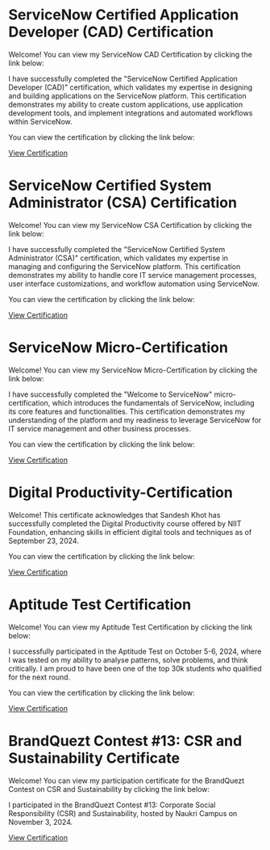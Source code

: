 <!DOCTYPE html>
<html lang="en">
<head>
    <meta charset="UTF-8">
    <meta name="viewport" content="width=device-width, initial-scale=1.0">
</head>
<body>
        <div class="container">
            <h1>ServiceNow Certified Application Developer (CAD) Certification</h1>
            <p>Welcome! You can view my ServiceNow CAD Certification by clicking the link below:</p>
            <p>I have successfully completed the "ServiceNow Certified Application Developer (CAD)" certification, which validates my expertise in designing and building applications on the ServiceNow platform. This certification demonstrates my ability to create custom applications, use application development tools, and implement integrations and automated workflows within ServiceNow.</p>
            <p>You can view the certification by clicking the link below:</p>
            <p><a href="ServiceNowCAD.pdf" target="_blank">View Certification</a></p>
        </div>
        <div class="container">
        <h1>ServiceNow Certified System Administrator (CSA) Certification</h1>
        <p>Welcome! You can view my ServiceNow CSA Certification by clicking the link below:</p>
        <p>I have successfully completed the "ServiceNow Certified System Administrator (CSA)" certification, which validates my expertise in managing and configuring the ServiceNow platform. This certification demonstrates my ability to handle core IT service management processes, user interface customizations, and workflow automation using ServiceNow.</p>
        <p>You can view the certification by clicking the link below:</p>
        <p><a href="ServiceNowCSA.pdf" target="_blank">View Certification</a></p>
    </div>
    <div class="container">
        <h1>ServiceNow Micro-Certification</h1>
        <p>Welcome! You can view my ServiceNow Micro-Certification by clicking the link below:</p>
      <p>I have successfully completed the "Welcome to ServiceNow" micro-certification, which introduces the fundamentals of ServiceNow, including its core features and functionalities. This certification demonstrates my understanding of the platform and my readiness to leverage ServiceNow for IT service management and other business processes.</p>
        <p>You can view the certification by clicking the link below:</p>
        <p>
        <p><a href="ServiceNow_Micro-Certification.pdf" target="_blank">View Certification</a></p>
    </div>
      <div class="container">
        <h1>Digital Productivity-Certification</h1>
        <p>Welcome! This certificate acknowledges that Sandesh Khot has successfully completed the Digital Productivity course offered by NIIT Foundation, enhancing skills in efficient digital tools and techniques as of September 23, 2024.</p>
        <p>You can view the certification by clicking the link below:</p>
        <p>
        <p><a href="Digital Productivity-Certificatio.pdf" target="_blank">View Certification</a></p>
    </div>
    <div class="container">
        <h1>Aptitude Test Certification</h1>
        <p>Welcome! You can view my Aptitude Test Certification by clicking the link below:</p>
        <p>I successfully participated in the Aptitude Test on October 5-6, 2024, where I was tested on my ability to analyse patterns, solve problems, and think critically. I am proud to have been one of the top 30k students who qualified for the next round.</p>
        <p>You can view the certification by clicking the link below:</p>
        <p><a href="Aptitude_Test_Certification.pdf" target="_blank">View Certification</a></p>
    </div>
        <div class="container">
        <h1>BrandQuezt Contest #13: CSR and Sustainability Certificate</h1>
        <p>Welcome! You can view my participation certificate for the BrandQuezt Contest on CSR and Sustainability by clicking the link below:</p>
        <p>I participated in the BrandQuezt Contest #13: Corporate Social Responsibility (CSR) and Sustainability, hosted by Naukri Campus on November 3, 2024.</p>
        <p><a href="NaukriCampus_Certificate_Participation.pdf" target="_blank">View Certification</a></p>
    </div>
</body>
</html>

